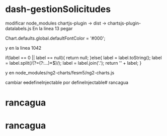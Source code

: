 # dash-gestionSolicitudes

modificar node_modules
chartjs-plugin -> dist -> chartsjs-plugin-datalabels.js 
En la linea 13 pegar

Chart.defaults.global.defaultFontColor = '#000';

y en la linea 1042

if(label == 0 || label == null){
		return null;
	}else{
		label = label.toString();
		label = label.split(/(?=(?:...)*$)/);
		label = label.join('.');
		return '' + label;
	}

y en node_modules/ng2-charts/fesm5/ng2-charts.js

cambiar ɵɵdefineInjectable por defineInjectable# rancagua
# rancagua
# rancagua
